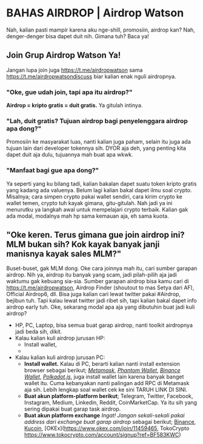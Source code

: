 # BAHAS AIRDROP | Airdrop Watson
  Nah, kalian pasti mampir karena aku nge-shill, promosiin, airdrop kan? Nah, denger-denger bisa dapet duit nih. Gimana tuh? Baca ya! 

## Join Grup Airdrop Watson Ya!
  Jangan lupa join juga https://t.me/airdropwatson sama https://t.me/airdropwatsondiscuss biar kalian enak nguli airdropnya.
  
### "Oke, gue udah join, tapi apa itu airdrop?"
  **Airdrop = kripto gratis = duit gratis.** Ya gitulah intinya.
  
### "Lah, duit gratis? Tujuan airdrop bagi penyelenggara airdrop apa dong?"
  Promosiin ke masyarakat luas, nanti kalian juga paham, selain itu juga ada tujuan lain dari developer tokennya sih. DYOR aja deh, yang penting kita dapet duit aja dulu, tujuannya mah buat apa wkwk.
  
### "Manfaat bagi gue apa dong?"
  Ya seperti yang ku bilang tadi, kalian bakalan dapet suatu token kripto gratis yang kadang ada valuenya. Belum lagi kalian bakal dapet ilmu soal crypto. Misalnya; cara simpen crypto pakai wallet sendiri, cara kirim crypto ke wallet temen, crypto tuh kayak gimana, gitu-gitulah. Nah jadi ya ini menurutku ya langkah awal untuk mempelajari crypto terbaik. Kalian gak ada modal, modalnya mah hp sama kemauan aja, eh sama kuota.

## "Oke keren. Terus gimana gue join airdrop ini? MLM bukan sih? Kok kayak banyak janji manisnya kayak sales MLM?"
  Buset-buset, gak MLM dong. Oke cara joinnya mah itu, cari sumber garapan airdrop. Nih ya, airdrop itu banyak yang scam, jadi pilah-pilih aja jadi waktumu gak kebuang sia-sia. Sumber garapan airdrop bisa kamu cari di https://t.me/airdropwatson, Airdrop Finder (shoutout to mas Setya dari AF), Official Airdrop6, dll. Bisa juga kalian cari lewat twitter pakai #Airdrop, bejibun tuh. Tapi kalau lewat twitter jadi ribet sih, tapi kalian bakal dapet info airdrop early tuh. 
  Oke, sekarang modal apa aja yang dibutuhin buat jadi kuli airdrop?
  -  HP, PC, Laptop, bisa semua buat garap airdrop, nanti toolkit airdropnya jadi beda sih, dikit.
  -  Kalau kalian kuli airdrop jurusan HP:
      - Install wallet,
      -  
  -  Kalau kalian kuli airdrop jurusan PC:
      - **Install wallet.** Kalau di PC, berarti kalian nanti install extension browser sebagai berikut; [*Metamask*](https://metamask.io/), [*Phantom Wallet*](https://phantom.app), [*Binance Wallet*](https://chrome.google.com/webstore/detail/binance-wallet/fhbohimaelbohpjbbldcngcnapndodjp), [*Polkadot.js*](https://polkadot.js.org/), juga install wallet lain karena banyak banget wallet itu. Cuma kebanyakan nanti palingan add RPC di Metamask aja sih. Lebih lengkap soal wallet cek ke sini TARUH LINK DI SINI.
      - **Buat akun platform-platform berikut**; Telegram, Twitter, Facebook, Instagram, Medium, Linkedin, Reddit, CoinMarketCap. Ya itu sih yang sering dipakai buat garap task airdrop.
      - **Buat akun platform exchange** *Ingat! Jangan sekali-sekali pakai address dari exchange buat garap airdrop* sebagai berikut; [Binance](https://accounts.binance.com/en/register?ref=192098979), [Kucoin](https://www.kucoin.com/ucenter/signup?rcode=rJX74LW), [OKEx](https://www.okex.com/join/11459465, TokoCrypto https://www.tokocrypto.com/account/signup?ref=BF583KWC)
